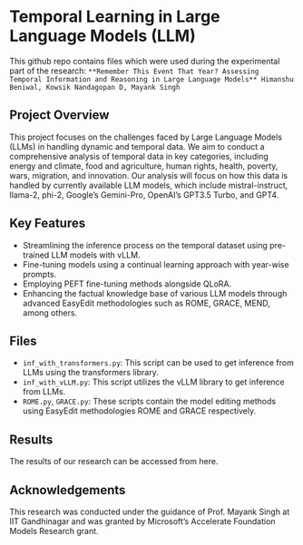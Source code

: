 # Temporal Learning in Large Language Models (LLM)

This github repo contains files which were used during the experimental part of the research:
`**Remember This Event That Year? Assessing Temporal Information and Reasoning in Large Language Models**
Himanshu Beniwal, Kowsik Nandagopan D, Mayank Singh`

## Project Overview

This project focuses on the challenges faced by Large Language Models (LLMs) in handling dynamic and temporal data. We aim to conduct a comprehensive analysis of temporal data in key categories, including energy and climate, food and agriculture, human rights, health, poverty, wars, migration, and innovation. Our analysis will focus on how this data is handled by currently available LLM models, which include mistral-instruct, llama-2, phi-2, Google’s Gemini-Pro, OpenAI’s GPT3.5 Turbo, and GPT4.

## Key Features

- Streamlining the inference process on the temporal dataset using pre-trained LLM models with vLLM.
- Fine-tuning models using a continual learning approach with year-wise prompts.
- Employing PEFT fine-tuning methods alongside QLoRA.
- Enhancing the factual knowledge base of various LLM models through advanced EasyEdit methodologies such as ROME, GRACE, MEND, among others.

## Files

- `inf_with_transformers.py`: This script can be used to get inference from LLMs using the transformers library.
- `inf_with_vLLM.py`: This script utilizes the vLLM library to get inference from LLMs.
- `ROME.py`, `GRACE.py`: These scripts contain the model editing methods using EasyEdit methodologies ROME and GRACE respectively.

## Results

The results of our research can be accessed from here.

## Acknowledgements

This research was conducted under the guidance of Prof. Mayank Singh at IIT Gandhinagar and was granted by Microsoft’s Accelerate Foundation Models Research grant.
